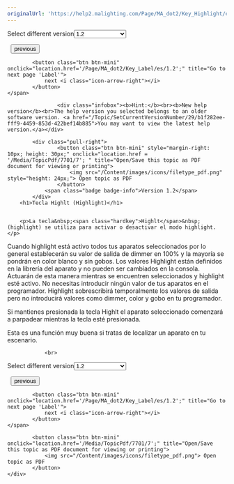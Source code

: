 ```yaml
---
originalUrl: 'https://help2.malighting.com/Page/MA_dot2/Key_Highlight/es/1.2'
---
```


<div class="topic-navigation">

<div class="pull-right">
	<span class="pull-left">


<div class="pull-left">
<form action="/Topic/SetCurrentVersionNumber" class="form-inline" id="frmTagSelector" method="post">	<span class="form-mini">
		<div class="input-prepend"><span class="add-on">Select different version</span><select autocomplete="off" id="versionNumberId" name="versionNumberId" onchange="$(this).closest('#frmTagSelector').submit();" style="width: 120px;"><option value="">- latest -</option>
<option value="3">1.1</option>
<option selected="selected" value="7">1.2</option>
<option value="12">1.3</option>
<option value="16">1.5</option>
<option value="29">1.9</option>
</select></div>
		<input data-val="true" data-val-number="The field Int32 must be a number." data-val-required="The Int32 field is required." id="ProductId" name="ProductId" type="hidden" value="7">
		<input id="CurrentGuid" name="CurrentGuid" type="hidden" value="b1f282ee-fff9-4459-853d-422bef14b885">
	</span>
</form></div>&nbsp;	</span>
	<span class="pull-right" style="white-space: nowrap;">
			<button class="btn btn-mini" onclick="location.href='/Page/MA_dot2/Key_Help/es/1.2'; " title="Go to previous page 'Help'">
				<i class="icon-arrow-left"></i> previous
			</button>

			<button class="btn btn-mini" onclick="location.href='/Page/MA_dot2/Key_Label/es/1.2';" title="Go to next page 'Label'">
				next <i class="icon-arrow-right"></i> 
			</button>
	</span>
</div>
<div class="clear-fix" style="margin-bottom: 10px"></div>
</div>

					<div class="infobox"><b>Hint:</b><br><b>New help version</b><br>The help version you selected belongs to an older software version. <a href="/Topic/SetCurrentVersionNumber/29/b1f282ee-fff9-4459-853d-422bef14b885">You may want to view the latest help version.</a></div>

			<div class="pull-right">
					<button class="btn btn-mini" style="margin-right: 10px; height: 30px;" onclick="location.href = '/Media/TopicPdf/7701/7'; " title="Open/Save this topic as PDF document for viewing or printing">
						<img src="/Content/images/icons/filetype_pdf.png" style="height: 24px;"> Open topic as PDF
					</button>
				<span class="badge badge-info">Version 1.2</span>
			</div>
		<h1>Tecla Highlt (Highlight)</h1>


		<p>La tecla&nbsp;<span class="hardkey">Highlt</span>&nbsp;(highlight) se utiliza para activar o desactivar el modo highlight.</p>

<p>Cuando highlight está activo todos tus aparatos seleccionados por lo general establecerán su valor de salida de dimmer en 100% y la mayoría se pondrán en color blanco y sin gobos.&nbsp;Los valores Highlight están definidos en la librería del aparato y no pueden ser cambiados en la consola. Actuarán de esta manera mientras se encuentren seleccionados y highlight esté activo. No necesitas introducir ningún valor de tus aparatos en el programador. Highlight sobrescribirá temporalmente los valores de salida pero no introducirá valores como dimmer, color y gobo en tu programador.</p>

<p>Si mantienes presionada la tecla&nbsp;<span class="hardkey">Highlt</span>&nbsp;el aparato seleccionado comenzará a parpadear mientras la tecla esté presionada.</p>

<p>Esta es una función muy buena si tratas de localizar un aparato en tu escenario.</p>


				<br>
<div class="topic-navigation">

<div class="pull-right">
	<span class="pull-left">


<div class="pull-left">
<form action="/Topic/SetCurrentVersionNumber" class="form-inline" id="frmTagSelector" method="post">	<span class="form-mini">
		<div class="input-prepend"><span class="add-on">Select different version</span><select autocomplete="off" id="versionNumberId" name="versionNumberId" onchange="$(this).closest('#frmTagSelector').submit();" style="width: 120px;"><option value="">- latest -</option>
<option value="3">1.1</option>
<option selected="selected" value="7">1.2</option>
<option value="12">1.3</option>
<option value="16">1.5</option>
<option value="29">1.9</option>
</select></div>
		<input data-val="true" data-val-number="The field Int32 must be a number." data-val-required="The Int32 field is required." id="ProductId" name="ProductId" type="hidden" value="7">
		<input id="CurrentGuid" name="CurrentGuid" type="hidden" value="b1f282ee-fff9-4459-853d-422bef14b885">
	</span>
</form></div>&nbsp;	</span>
	<span class="pull-right" style="white-space: nowrap;">
			<button class="btn btn-mini" onclick="location.href='/Page/MA_dot2/Key_Help/es/1.2'; " title="Go to previous page 'Help'">
				<i class="icon-arrow-left"></i> previous
			</button>

			<button class="btn btn-mini" onclick="location.href='/Page/MA_dot2/Key_Label/es/1.2';" title="Go to next page 'Label'">
				next <i class="icon-arrow-right"></i> 
			</button>
	</span>
</div>
	<div class="clear-fix"></div>
	<div class="pull-right">
	
			<button class="btn btn-mini" onclick="location.href='/Media/TopicPdf/7701/7';" title="Open/Save this topic as PDF document for viewing or printing">
				<img src="/Content/images/icons/filetype_pdf.png"> Open topic as PDF
			</button>
	</div>
<div class="clear-fix" style="margin-bottom: 10px"></div>
</div>

	
